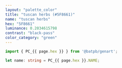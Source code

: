 ```yaml
---
layout: "palette_color"
title: "tuscan herbs (#5F8661)"
name: "tuscan herbs"
hex: "5F8661"
luminance: 0.2034615798
contrast: "black-pass"
color_category: "green"
---
```


```typescript
import { PC_{{ page.hex }} } from '@batpb/genart';

let name: string = PC_{{ page.hex }}.NAME;
```
